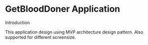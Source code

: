 # GetBloodDoner Application

Introduction 

This application design using MVP architecture design pattern.
Also supported for different screensize.

